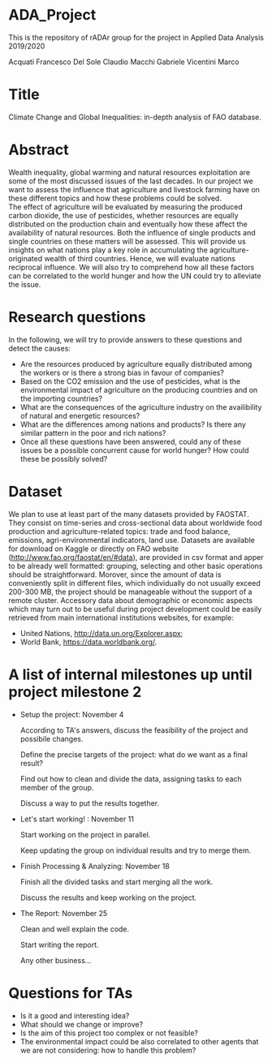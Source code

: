 # ADA_Project
This is the repository of rADAr group for the project in Applied Data Analysis 2019/2020

Acquati Francesco
Del Sole Claudio
Macchi Gabriele
Vicentini Marco

# Title
Climate Change and Global Inequalities: in-depth analysis of FAO database.

# Abstract
Wealth inequality, global warming and natural resources exploitation are some of the most discussed issues of the last decades. In our project we want to assess the influence that agriculture and livestock farming have on these different topics and how these problems could be solved.  
The effect of agriculture will be evaluated by measuring the produced carbon dioxide, the use of pesticides, whether resources are equally distributed on the production chain and eventually how these affect the availability of natural resources. Both the influence of single products and single countries on these matters will be assessed. This will provide us insights on what nations play a key role in accumulating the agriculture-originated wealth of third countries. Hence, we will evaluate nations reciprocal influence. We will also try to comprehend how all these factors can be correlated to the world hunger and how the UN could try to alleviate the issue.

# Research questions
In the following, we will try to provide answers to these questions and detect the causes:
- Are the resources produced by agriculture equally distributed among the workers or is there a strong bias in favour of companies?
- Based on the CO2 emission and the use of pesticides, what is the environmental impact of agriculture on the producing countries and on the importing countries?
- What are the consequences of the agriculture industry on the availibility of natural and energetic resources?
- What are the differences among nations and products? Is there any similar pattern in the poor and rich nations?
- Once all these questions have been answered, could any of these issues be a possible concurrent cause for world hunger? How could these be possibly solved?

# Dataset
We plan to use at least part of the many datasets provided by FAOSTAT. They consist on time-series and cross-sectional data about worldwide food production and agriculture-related topics: trade and food balance, emissions, agri-environmental indicators, land use.
Datasets are available for download on Kaggle or directly on FAO website (http://www.fao.org/faostat/en/#data), are provided in csv format and apper to be already well formatted: grouping, selecting and other basic operations should be straightforward. Morover, since the amount of data is conveniently split in different files, which individually do not usually exceed 200-300 MB, the project should be manageable without the support of a remote cluster.
Accessory data about demographic or economic aspects which may turn out to be useful during project development could be easily retrieved from main international institutions websites, for example:
- United Nations, http://data.un.org/Explorer.aspx;
- World Bank, https://data.worldbank.org/.

# A list of internal milestones up until project milestone 2
- Setup the project: November 4

    According to TA's answers, discuss the feasibility of the project and possibile changes.
    
    Define the precise targets of the project: what do we want as a final result?

    Find out how to clean and divide the data, assigning tasks to each member of the group.

    Discuss a way to put the results together.

- Let's start working! : November 11

    Start working on the project in parallel.

    Keep updating the group on individual results and try to merge them.

- Finish Processing & Analyzing: November 18

    Finish all the divided tasks and start merging all the work.
    
    Discuss the results and keep working on the project.

- The Report: November 25

    Clean and well explain the code.
    
    Start writing the report.
    
    Any other business...
    
# Questions for TAs
- Is it a good and interesting idea?
- What should we change or improve?
- Is the aim of this project too complex or not feasible?
- The environmental impact could be also correlated to other agents that we are not considering: how to handle this problem?
